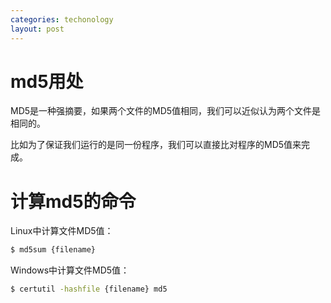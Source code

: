 ```yaml
---
categories: techonology
layout: post
---
```


# md5用处

MD5是一种强摘要，如果两个文件的MD5值相同，我们可以近似认为两个文件是相同的。

比如为了保证我们运行的是同一份程序，我们可以直接比对程序的MD5值来完成。

# 计算md5的命令

Linux中计算文件MD5值：

```sh
$ md5sum {filename}
```

Windows中计算文件MD5值：

```sh
$ certutil -hashfile {filename} md5
```

